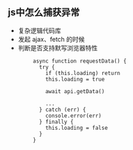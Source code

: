 ## js中怎么捕获异常

* 复杂逻辑代码库
* 发起 ajax、fetch 的时候
* 判断是否支持默写浏览器特性

```
        async function requestData() {
          try {
            if (this.loading) return
            this.loading = true

            await api.getData()

            ...
          } catch (err) {
            console.error(err)
          } finally {
            this.loading = false
          }
        }
```